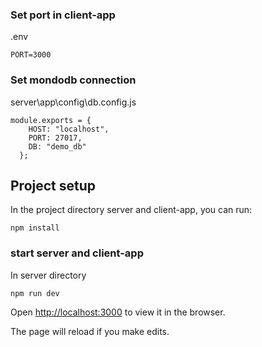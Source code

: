 ### Set port in client-app
.env
```
PORT=3000
```

### Set mondodb connection

server\app\config\db.config.js
```
module.exports = {
    HOST: "localhost",
    PORT: 27017,
    DB: "demo_db"
  };
```

## Project setup

In the project directory server and client-app, you can run:

```
npm install
```


### start server and client-app
In server directory

```
npm run dev
```

Open [http://localhost:3000](http://localhost:3000) to view it in the browser.

The page will reload if you make edits.
